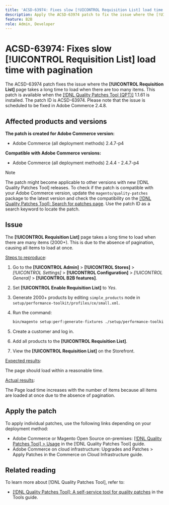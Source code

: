 ```yaml
---
title: 'ACSD-63974: Fixes slow [!UICONTROL Requisition List] load time with pagination'
description: Apply the ACSD-63974 patch to fix the issue where the [!UICONTROL Requisition List] page takes a long time to load when there are too many items.
feature: B2B
role: Admin, Developer
---
```


# ACSD-63974: Fixes slow [!UICONTROL Requisition List] load time with pagination

The ACSD-63974 patch fixes the issue where the **[!UICONTROL Requisition List]** page takes a long time to load when there are too many items. This patch is available when the [[!DNL Quality Patches Tool (QPT)]](/help/tools/quality-patches-tool/quality-patches-tool-to-self-serve-quality-patches.md) 1.1.61 is installed. The patch ID is ACSD-63974. Please note that the issue is scheduled to be fixed in Adobe Commerce 2.4.8.

## Affected products and versions

**The patch is created for Adobe Commerce version:**

* Adobe Commerce (all deployment methods) 2.4.7-p4

**Compatible with Adobe Commerce versions:**

* Adobe Commerce (all deployment methods) 2.4.4 - 2.4.7-p4

>[!NOTE]
>
>The patch might become applicable to other versions with new [!DNL Quality Patches Tool] releases. To check if the patch is compatible with your Adobe Commerce version, update the `magento/quality-patches` package to the latest version and check the compatibility on the [[!DNL Quality Patches Tool]: Search for patches page](https://experienceleague.adobe.com/tools/commerce-quality-patches/index.html). Use the patch ID as a search keyword to locate the patch.

## Issue

The **[!UICONTROL Requisition List]** page takes a long time to load when there are many items (2000+). This is due to the absence of pagination, causing all items to load at once.

<u>Steps to reproduce</u>:

1. Go to the **[!UICONTROL Admin]** > **[!UICONTROL Stores]** > *[!UICONTROL Settings]* > **[!UICONTROL Configuration]** > *[!UICONTROL General]* > **[!UICONTROL B2B features]**.
1. Set **[!UICONTROL Enable Requisition List]** to *Yes*.
1. Generate 2000+ products by editing `simple_products` node in `setup/performance-toolkit/profiles/ce/small.xml`.
1. Run the command:

    ```bash
    bin/magento setup:perf:generate-fixtures ./setup/performance-toolkit/profiles/ce/small.xml
    ```

1. Create a customer and log in.
1. Add all products to the **[!UICONTROL Requisition List]**.
1. View the **[!UICONTROL Requisition List]** on the Storefront.


<u>Expected results</u>:

The page should load within a reasonable time.


<u>Actual results</u>:

The Page load time increases with the number of items because all items are loaded at once due to the absence of pagination.

## Apply the patch

To apply individual patches, use the following links depending on your deployment method:

* Adobe Commerce or Magento Open Source on-premises: [[!DNL Quality Patches Tool] > Usage](/help/tools/quality-patches-tool/usage.md) in the [!DNL Quality Patches Tool] guide.
* Adobe Commerce on cloud infrastructure: Upgrades and Patches > Apply Patches in the Commerce on Cloud Infrastructure guide.

## Related reading

To learn more about [!DNL Quality Patches Tool], refer to:

* [[!DNL Quality Patches Tool]: A self-service tool for quality patches](/help/tools/quality-patches-tool/quality-patches-tool-to-self-serve-quality-patches.md) in the Tools guide.
